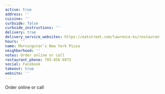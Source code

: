 ```yaml
---
active: true
address: ''
cuisine: ''
curbside: false
curbside_instructions: ''
delivery: true
delivery_service_websites: https://eatstreet.com/lawrence-ks/restaurants/morningstars-nypd?order-source=ORDER_NOW_IFRAME
hours: ''
name: Morningstar's New York Pizza
neighborhood: ''
notes: Order online or call
restaurant_phone: 785-856-6973
social: Facebook
takeout: true
website: ''
---
```


Order online or call